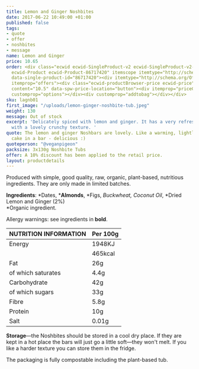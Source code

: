```yaml
---
title: Lemon and Ginger Noshbites
date: 2017-06-22 10:49:00 +01:00
published: false
tags:
- quote
- offer
- noshbites
- message
name: Lemon and Ginger
price: 10.65
order: <div class="ecwid ecwid-SingleProduct-v2 ecwid-SingleProduct-v2-bordered ecwid-SingleProduct-v2-centered
  ecwid-Product ecwid-Product-86717420" itemscope itemtype="http://schema.org/Product"
  data-single-product-id="86717420"><div itemtype="http://schema.org/Offer" itemscope
  itemprop="offers"><div class="ecwid-productBrowser-price ecwid-price" itemprop="price"
  content="10.5" data-spw-price-location="button"><div itemprop="priceCurrency" content="GBP"></div></div></div><div
  customprop="options"></div><div customprop="addtobag"></div></div>
sku: lagnb01
first_image: "/uploads/lemon-ginger-noshbite-tub.jpeg"
weight: 130
message: Out of stock
excerpt: 'Delicately spiced with lemon and ginger. It has a very refreshing taste,
  with a lovely crunchy texture. '
quote: The lemon and ginger Noshbars are lovely. Like a warming, lightly spiced, lemon
  cake in a bar - delicious :)
quoteperson: "@veganpigeon"
packsize: 3x130g Noshbite Tubs
offer: A 10% discount has been applied to the retail price.
layout: productdetails
---
```


Produced with simple, good quality, raw, organic, plant-based, nutritious ingredients. They are only made in limited batches.

**Ingredients**: *Dates, ***Almonds**, *Figs, *Buckwheat, Coconut Oil*, *Dried Lemon and Ginger (2%)  
*Organic ingredient.

Allergy warnings: see ingredients in **bold**. 

| NUTRITION INFORMATION | Per 100g |
| --------------------- | -------- |
| Energy                | 1948KJ   |
|                       | 465kcal  |
| Fat                   | 26g      |
| of which saturates    | 4.4g      |
| Carbohydrate          | 42g      |
| of which sugars       | 33g      | 
| Fibre                 | 5.8g     |
| Protein               | 10g     | 
| Salt                  | 0.01g    |

**Storage**—the Noshbites should be stored in a cool dry place. If they are kept in a hot place the bars will just go a little soft—they won't melt. If you like a harder texture you can store them in the fridge.

The packaging is fully compostable including the plant-based tub. 